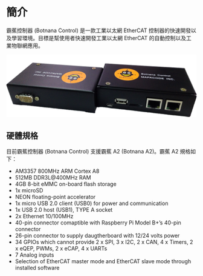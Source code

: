 # 簡介

霸蕉控制器 (Botnana Control) 是一款工業以太網 EtherCAT 控制器的快速開發以及學習環境。目標是幫使用者快速開發工業以太網 EtherCAT 的自動控制以及工業物聯網應用。



![霸焦控制器](./botnana-a2-in-box.png)

## 硬體規格

目前霸蕉控制器 (Botnana Control) 支援霸蕉 A2 (Botnana A2)。霸蕉 A2 規格如下：

* AM3357 800MHz ARM Cortex A8
* 512MB DDR3L@400MHz RAM
* 4GB 8-bit eMMC on-board flash storage
* 1x microSD
* NEON floating-point accelerator
* 1x micro USB 2.0 client (USB0) for power and communication
* 1x USB 2.0 host (USB1), TYPE A socket
* 2x Ethernet 10/100MHz
* 40-pin connector comaptible with Raspberry Pi Model B+’s 40-pin connector
* 26-pin connector to supply daugtherboard with 12/24 volts power
* 34 GPIOs which cannot provide 2 x SPI, 3 x I2C, 2 x CAN, 4 x Timers, 2 x eQEP, PWMs, 2 x eCAP, 4 x UARTs
* 7 Analog inputs
* Selection of EtherCAT master mode and EtherCAT slave mode through installed software
